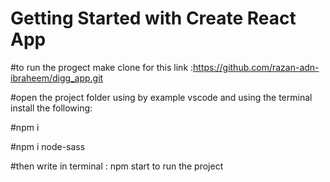 
# Getting Started with Create React App


#to run the progect make clone for this link :https://github.com/razan-adn-ibraheem/digg_app.git


#open the project folder using by example vscode and using the terminal install the following:

#npm i

#npm i node-sass

#then write in terminal : npm start to run the project

